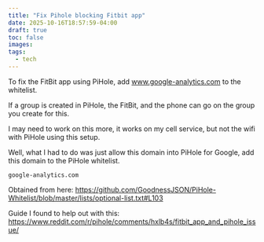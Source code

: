 ```yaml
---
title: "Fix Pihole blocking Fitbit app"
date: 2025-10-16T18:57:59-04:00
draft: true
toc: false
images:
tags:
  - tech
---
```


To fix the FitBit app using PiHole, add www.google-analytics.com to the whitelist.

If a group is created in PiHole, the FitBit, and the phone can go on the group you create for this.

I may need to work on this more, it works on my cell service, but not the wifi with PiHole using this setup.

Well, what I had to do was just allow this domain into PiHole for Google, add this domain to the PiHole whitelist.
```
google-analytics.com
```

Obtained from here: https://github.com/GoodnessJSON/PiHole-Whitelist/blob/master/lists/optional-list.txt#L103

Guide I found to help out with this:
https://www.reddit.com/r/pihole/comments/hxlb4s/fitbit_app_and_pihole_issue/

